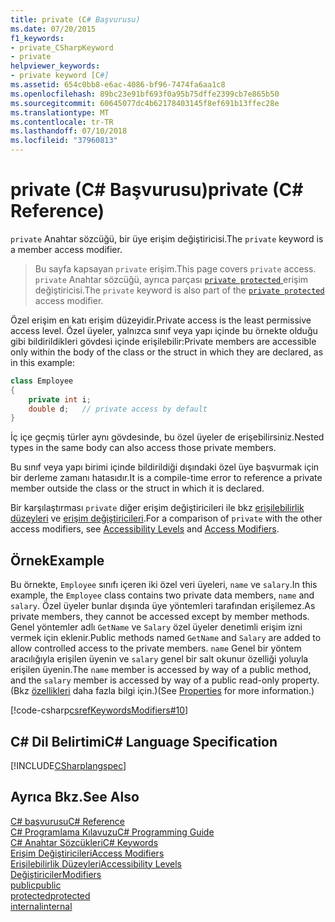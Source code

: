 ```yaml
---
title: private (C# Başvurusu)
ms.date: 07/20/2015
f1_keywords:
- private_CSharpKeyword
- private
helpviewer_keywords:
- private keyword [C#]
ms.assetid: 654c0bb8-e6ac-4086-bf96-7474fa6aa1c8
ms.openlocfilehash: 89bc23e91bf693f0a95b75dffe2399cb7e865b50
ms.sourcegitcommit: 60645077dc4b62178403145f8ef691b13ffec28e
ms.translationtype: MT
ms.contentlocale: tr-TR
ms.lasthandoff: 07/10/2018
ms.locfileid: "37960813"
---
```

# <a name="private-c-reference"></a><span data-ttu-id="df046-102">private (C# Başvurusu)</span><span class="sxs-lookup"><span data-stu-id="df046-102">private (C# Reference)</span></span>
<span data-ttu-id="df046-103">`private` Anahtar sözcüğü, bir üye erişim değiştiricisi.</span><span class="sxs-lookup"><span data-stu-id="df046-103">The `private` keyword is a member access modifier.</span></span> 
   
 > <span data-ttu-id="df046-104">Bu sayfa kapsayan `private` erişim.</span><span class="sxs-lookup"><span data-stu-id="df046-104">This page covers `private` access.</span></span> <span data-ttu-id="df046-105">`private` Anahtar sözcüğü, ayrıca parçası [ `private protected` ](./private-protected.md) erişim değiştiricisi.</span><span class="sxs-lookup"><span data-stu-id="df046-105">The `private` keyword is also part of the [`private protected`](./private-protected.md) access modifier.</span></span>
  
<span data-ttu-id="df046-106">Özel erişim en katı erişim düzeyidir.</span><span class="sxs-lookup"><span data-stu-id="df046-106">Private access is the least permissive access level.</span></span> <span data-ttu-id="df046-107">Özel üyeler, yalnızca sınıf veya yapı içinde bu örnekte olduğu gibi bildirildikleri gövdesi içinde erişilebilir:</span><span class="sxs-lookup"><span data-stu-id="df046-107">Private members are accessible only within the body of the class or the struct in which they are declared, as in this example:</span></span>  
  
```csharp  
class Employee  
{  
    private int i;  
    double d;   // private access by default  
}  
```  

 <span data-ttu-id="df046-108">İç içe geçmiş türler aynı gövdesinde, bu özel üyeler de erişebilirsiniz.</span><span class="sxs-lookup"><span data-stu-id="df046-108">Nested types in the same body can also access those private members.</span></span>  
  
 <span data-ttu-id="df046-109">Bu sınıf veya yapı birimi içinde bildirildiği dışındaki özel üye başvurmak için bir derleme zamanı hatasıdır.</span><span class="sxs-lookup"><span data-stu-id="df046-109">It is a compile-time error to reference a private member outside the class or the struct in which it is declared.</span></span>  
  
 <span data-ttu-id="df046-110">Bir karşılaştırması `private` diğer erişim değiştiricileri ile bkz [erişilebilirlik düzeyleri](../../../csharp/language-reference/keywords/accessibility-levels.md) ve [erişim değiştiricileri](../../../csharp/programming-guide/classes-and-structs/access-modifiers.md).</span><span class="sxs-lookup"><span data-stu-id="df046-110">For a comparison of `private` with the other access modifiers, see [Accessibility Levels](../../../csharp/language-reference/keywords/accessibility-levels.md) and [Access Modifiers](../../../csharp/programming-guide/classes-and-structs/access-modifiers.md).</span></span>  
  
## <a name="example"></a><span data-ttu-id="df046-111">Örnek</span><span class="sxs-lookup"><span data-stu-id="df046-111">Example</span></span>  
 <span data-ttu-id="df046-112">Bu örnekte, `Employee` sınıfı içeren iki özel veri üyeleri, `name` ve `salary`.</span><span class="sxs-lookup"><span data-stu-id="df046-112">In this example, the `Employee` class contains two private data members, `name` and `salary`.</span></span> <span data-ttu-id="df046-113">Özel üyeler bunlar dışında üye yöntemleri tarafından erişilemez.</span><span class="sxs-lookup"><span data-stu-id="df046-113">As private members, they cannot be accessed except by member methods.</span></span> <span data-ttu-id="df046-114">Genel yöntemler adlı `GetName` ve `Salary` özel üyeler denetimli erişim izni vermek için eklenir.</span><span class="sxs-lookup"><span data-stu-id="df046-114">Public methods named `GetName` and `Salary` are added to allow controlled access to the private members.</span></span> <span data-ttu-id="df046-115">`name` Genel bir yöntem aracılığıyla erişilen üyenin ve `salary` genel bir salt okunur özelliği yoluyla erişilen üyenin.</span><span class="sxs-lookup"><span data-stu-id="df046-115">The `name` member is accessed by way of a public method, and the `salary` member is accessed by way of a public read-only property.</span></span> <span data-ttu-id="df046-116">(Bkz [özellikleri](../../../csharp/programming-guide/classes-and-structs/properties.md) daha fazla bilgi için.)</span><span class="sxs-lookup"><span data-stu-id="df046-116">(See [Properties](../../../csharp/programming-guide/classes-and-structs/properties.md) for more information.)</span></span>  
  
 [!code-csharp[csrefKeywordsModifiers#10](../../../csharp/language-reference/keywords/codesnippet/CSharp/private_1.cs)]  
  
## <a name="c-language-specification"></a><span data-ttu-id="df046-117">C# Dil Belirtimi</span><span class="sxs-lookup"><span data-stu-id="df046-117">C# Language Specification</span></span>  
 [!INCLUDE[CSharplangspec](~/includes/csharplangspec-md.md)]  
  
## <a name="see-also"></a><span data-ttu-id="df046-118">Ayrıca Bkz.</span><span class="sxs-lookup"><span data-stu-id="df046-118">See Also</span></span>  
 [<span data-ttu-id="df046-119">C# başvurusu</span><span class="sxs-lookup"><span data-stu-id="df046-119">C# Reference</span></span>](../../../csharp/language-reference/index.md)  
 [<span data-ttu-id="df046-120">C# Programlama Kılavuzu</span><span class="sxs-lookup"><span data-stu-id="df046-120">C# Programming Guide</span></span>](../../../csharp/programming-guide/index.md)  
 [<span data-ttu-id="df046-121">C# Anahtar Sözcükleri</span><span class="sxs-lookup"><span data-stu-id="df046-121">C# Keywords</span></span>](../../../csharp/language-reference/keywords/index.md)  
 [<span data-ttu-id="df046-122">Erişim Değiştiricileri</span><span class="sxs-lookup"><span data-stu-id="df046-122">Access Modifiers</span></span>](../../../csharp/language-reference/keywords/access-modifiers.md)  
 [<span data-ttu-id="df046-123">Erişilebilirlik Düzeyleri</span><span class="sxs-lookup"><span data-stu-id="df046-123">Accessibility Levels</span></span>](../../../csharp/language-reference/keywords/accessibility-levels.md)  
 [<span data-ttu-id="df046-124">Değiştiriciler</span><span class="sxs-lookup"><span data-stu-id="df046-124">Modifiers</span></span>](../../../csharp/language-reference/keywords/modifiers.md)  
 [<span data-ttu-id="df046-125">public</span><span class="sxs-lookup"><span data-stu-id="df046-125">public</span></span>](../../../csharp/language-reference/keywords/public.md)  
 [<span data-ttu-id="df046-126">protected</span><span class="sxs-lookup"><span data-stu-id="df046-126">protected</span></span>](../../../csharp/language-reference/keywords/protected.md)  
 [<span data-ttu-id="df046-127">internal</span><span class="sxs-lookup"><span data-stu-id="df046-127">internal</span></span>](../../../csharp/language-reference/keywords/internal.md)
